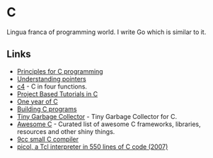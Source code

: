 # C

Lingua franca of programming world. I write Go which is similar to it.

## Links

- [Principles for C programming](http://drewdevault.com/2017/03/15/How-I-learned-to-stop-worrying-and-love-C.html)
- [Understanding pointers](http://drewdevault.com/2016/05/28/Understanding-pointers.html)
- [c4](https://github.com/rswier/c4) - C in four functions.
- [Project Based Tutorials in C](https://github.com/rby90/Project-Based-Tutorials-in-C#readme)
- [One year of C](http://floooh.github.io/2018/06/02/one-year-of-c.html)
- [Building C programs](http://seenaburns.com/building-c-programs/)
- [Tiny Garbage Collector](https://github.com/orangeduck/tgc) - Tiny Garbage Collector for C.
- [Awesome C](https://github.com/kozross/awesome-c#readme) - Curated list of awesome C frameworks, libraries, resources and other shiny things.
- [9cc small C compiler](https://github.com/rui314/9cc)
- [picol, a Tcl interpreter in 550 lines of C code (2007)](http://oldblog.antirez.com/post/picol.html)
